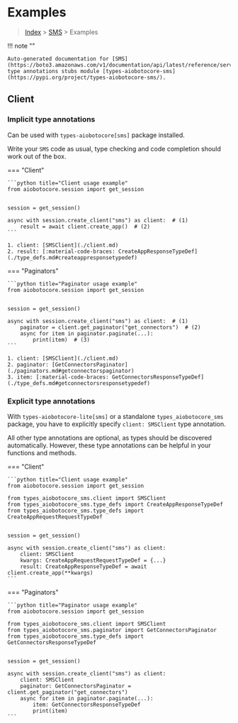 # Examples

> [Index](../README.md) > [SMS](./README.md) > Examples

!!! note ""

    Auto-generated documentation for [SMS](https://boto3.amazonaws.com/v1/documentation/api/latest/reference/services/sms.html#SMS)
    type annotations stubs module [types-aiobotocore-sms](https://pypi.org/project/types-aiobotocore-sms/).

## Client

### Implicit type annotations

Can be used with `types-aiobotocore[sms]` package installed.

Write your `SMS` code as usual,
type checking and code completion should work out of the box.



=== "Client"

    ```python title="Client usage example"
    from aiobotocore.session import get_session


    session = get_session()

    async with session.create_client("sms") as client:  # (1)
        result = await client.create_app()  # (2)
    ```

    1. client: [SMSClient](./client.md)
    2. result: [:material-code-braces: CreateAppResponseTypeDef](./type_defs.md#createappresponsetypedef) 



=== "Paginators"

    ```python title="Paginator usage example"
    from aiobotocore.session import get_session


    session = get_session()

    async with session.create_client("sms") as client:  # (1)
        paginator = client.get_paginator("get_connectors")  # (2)
        async for item in paginator.paginate(...):
            print(item)  # (3)
    ```

    1. client: [SMSClient](./client.md)
    2. paginator: [GetConnectorsPaginator](./paginators.md#getconnectorspaginator)
    3. item: [:material-code-braces: GetConnectorsResponseTypeDef](./type_defs.md#getconnectorsresponsetypedef) 




### Explicit type annotations

With `types-aiobotocore-lite[sms]`
or a standalone `types_aiobotocore_sms` package, you have to explicitly specify
`client: SMSClient` type annotation.

All other type annotations are optional, as types should be discovered automatically.
However, these type annotations can be helpful in your functions and methods.


=== "Client"

    ```python title="Client usage example"
    from aiobotocore.session import get_session

    from types_aiobotocore_sms.client import SMSClient
    from types_aiobotocore_sms.type_defs import CreateAppResponseTypeDef
    from types_aiobotocore_sms.type_defs import CreateAppRequestRequestTypeDef


    session = get_session()

    async with session.create_client("sms") as client:
        client: SMSClient
        kwargs: CreateAppRequestRequestTypeDef = {...}
        result: CreateAppResponseTypeDef = await client.create_app(**kwargs)
    ```



=== "Paginators"

    ```python title="Paginator usage example"
    from aiobotocore.session import get_session

    from types_aiobotocore_sms.client import SMSClient
    from types_aiobotocore_sms.paginator import GetConnectorsPaginator
    from types_aiobotocore_sms.type_defs import GetConnectorsResponseTypeDef


    session = get_session()

    async with session.create_client("sms") as client:
        client: SMSClient
        paginator: GetConnectorsPaginator = client.get_paginator("get_connectors")
        async for item in paginator.paginate(...):
            item: GetConnectorsResponseTypeDef
            print(item)
    ```


